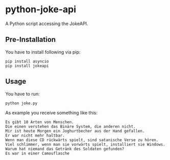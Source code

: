 # python-joke-api
A Python script accessing the JokeAPI.

## Pre-Installation

You have to install following via pip:

```
pip install asyncio
pip install jokeapi
```

## Usage

You have to run:

```
python joke.py
```

As example you receive something like this:

```
Es gibt 10 Arten von Menschen.
Die einen verstehen das Binäre System, die anderen nicht.
Mir ist heute Morgen ein Joghurtbecher aus der Hand gefallen.
Er war nicht mehr haltbar.
Wenn man diese CD rückwärts spielt, sind satanische Verse zu hören.
Viel schlimmer, wenn man sie vorwärts spielt, installiert sie Windows.
Warum hat niemand das Getränk des Soldaten gefunden?
Es war in einer Camouflasche
```
